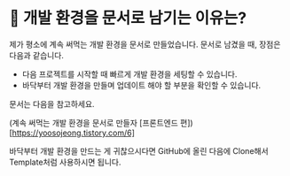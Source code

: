# 🤔 개발 환경을 문서로 남기는 이유는?

제가 평소에 계속 써먹는 개발 환경을 문서로 만들었습니다. 문서로 남겼을 때, 장점은 다음과 같습니다.

- 다음 프로젝트를 시작할 때 빠르게 개발 환경을 세팅할 수 있습니다.
- 바닥부터 개발 환경을 만들며 업데이트 해야 할 부분을 확인할 수 있습니다.

문서는 다음을 참고하세요.

(계속 써먹는 개발 환경을 문서로 만들자 [프론트엔드 편])[https://yoosojeong.tistory.com/6]

바닥부터 개발 환경을 만드는 게 귀찮으시다면 GitHub에 올린 다음에 Clone해서 Template처럼 사용하시면 됩니다.